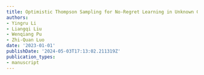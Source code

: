 ```yaml
---
title: Optimistic Thompson Sampling for No-Regret Learning in Unknown Games
authors:
- Yingru Li
- Liangqi Liu
- Wenqiang Pu
- Zhi-Quan Luo
date: '2023-01-01'
publishDate: '2024-05-03T17:13:02.211319Z'
publication_types:
- manuscript
---
```

